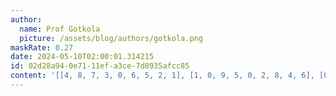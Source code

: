 ```yaml
---
author:
  name: Prof Gotkola
  picture: /assets/blog/authors/gotkola.png
maskRate: 0.27
date: 2024-05-10T02:00:01.314215
id: 02d28a94-0e71-11ef-a3ce-7d8935afcc85
content: '[[4, 8, 7, 3, 0, 6, 5, 2, 1], [1, 0, 9, 5, 0, 2, 8, 4, 6], [0, 2, 6, 1, 4, 8, 9, 3, 7], [6, 0, 0, 4, 0, 0, 1, 7, 8], [8, 0, 4, 2, 0, 7, 3, 9, 5], [7, 5, 0, 0, 0, 1, 4, 6, 0], [3, 7, 5, 6, 1, 4, 2, 8, 0], [9, 4, 0, 7, 2, 5, 6, 1, 3], [0, 0, 0, 8, 3, 9, 0, 0, 4]]'
---
```

